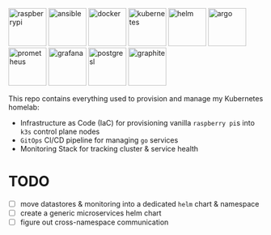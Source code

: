 <img src="https://www.raspberrypi.com/app/uploads/2020/06/raspberrry_pi_logo.png" alt="raspberrypi" width="75"/> <img src="https://static-00.iconduck.com/assets.00/ansible-icon-512x512-fydu4n0b.png" alt="ansible" width="75"/> <img src="https://cdn4.iconfinder.com/data/icons/logos-and-brands/512/97_Docker_logo_logos-512.png" alt="docker" width="75"/> <img src="https://velog.velcdn.com/images/chane_ha_da/post/afdb6fd4-5619-4c94-8baf-5ac8e5d42369/image.webp" alt="kubernetes" width="75"/>  <img src="https://user-images.githubusercontent.com/686194/57031240-0cab6300-6bfc-11e9-9a24-b6806f41743f.png" alt="helm" width="75"/> <img src="https://argocd-image-updater.readthedocs.io/en/v0.10.0/assets/logo.png" alt="argo" width="75"/><img src="https://upload.wikimedia.org/wikipedia/commons/thumb/3/38/Prometheus_software_logo.svg/2066px-Prometheus_software_logo.svg.png" alt="prometheus" width="75"/> <img src="https://upload.wikimedia.org/wikipedia/commons/thumb/3/3b/Grafana_icon.svg/250px-Grafana_icon.svg.png" alt="grafana" width="75"/> <img src="https://w7.pngwing.com/pngs/448/730/png-transparent-postgresql-plain-logo-icon.png" alt="postgresl" width="75"/> <img src="https://images.ctfassets.net/o7xu9whrs0u9/7Hff1xq2vCM8DFNwfN0Bm8/ca9a237976a46ec08e63f37b57a56178/graphite-logo.png" alt="graphite" width="75"/>

This repo contains everything used to provision and manage my Kubernetes homelab:
- Infrastructure as Code (IaC) for provisioning vanilla `raspberry pi`s into `k3s` control plane nodes
- `GitOps` CI/CD pipeline for managing `go` services
- Monitoring Stack for tracking cluster & service health

# TODO
- [ ] move datastores & monitoring into a dedicated `helm` chart & namespace
- [ ] create a generic microservices helm chart
- [ ] figure out cross-namespace communication
